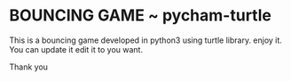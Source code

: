 # BOUNCING GAME ~ pycham-turtle
This is a bouncing game developed in python3 using turtle library. enjoy it. 
You can update it edit it to you want.

Thank you 
